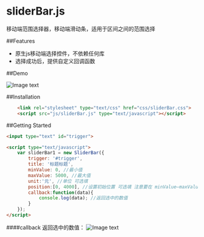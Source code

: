 # sliderBar.js    

移动端范围选择器，移动端滑动条，适用于区间之间的范围选择

##Features

- 原生js移动端选择控件，不依赖任何库  
- 选择成功后，提供自定义回调函数  

##Demo


![Image text](http://p1.bqimg.com/4851/23a3ee52cb4503bb.gif)

##Installation

```html
    <link rel="stylesheet" type="text/css" href="css/sliderBar.css">
    <script src="js/sliderBar.js" type="text/javascript"></script>
```

##Getting Started


```html
<input type="text" id="trigger">

<script type="text/javascript">
    var sliderBar1 = new SliderBar({
        trigger: '#trigger',
        title: '标题标题',
        minValue: 0, //最小值
        maxValue: 5000, //最大值
        unit:'元', //单位 可选填
        position:[0, 4000], //设置初始位置 可选填 注意要在 minValue—maxValue的区间内
        callback:function(data){
            console.log(data); //返回选中的数值
        }
    });
</script>
```
####callback 返回选中的数值：
![Image text](http://p1.bqimg.com/567571/484866b6cc613582.png)


